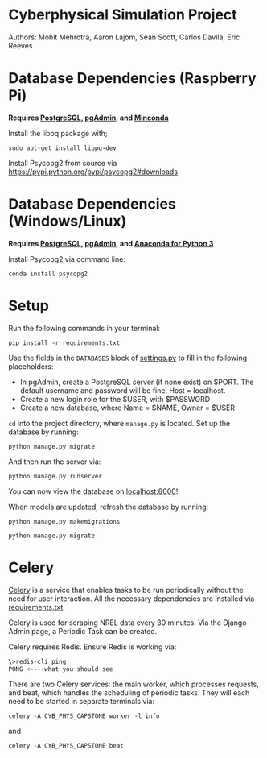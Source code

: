 # Cyberphysical Simulation Project
Authors:
Mohit Mehrotra, Aaron Lajom, Sean Scott, Carlos Davila, Eric Reeves

# Database Dependencies (Raspberry Pi)
**Requires [PostgreSQL](https://www.postgresql.org/download/), [pgAdmin](https://www.pgadmin.org/download/), and [Minconda](http://repo.continuum.io/miniconda/Miniconda3-latest-Linux-armv7l.sh)**

Install the libpq package with;

`sudo apt-get install libpq-dev`

Install Psycopg2 from source via https://pypi.python.org/pypi/psycopg2#downloads

# Database Dependencies (Windows/Linux)
**Requires [PostgreSQL](https://www.postgresql.org/download/), [pgAdmin](https://www.pgadmin.org/download/), and [Anaconda for Python 3](https://www.continuum.io/downloads)**

Install Psycopg2 via command line:

`conda install psycopg2`

# Setup

Run the following commands in your terminal:

`pip install -r requirements.txt`

Use the fields in the `DATABASES` block of [settings.py](CYB_PHYS_CAPSTONE/CYB_PHYS_CAPSTONE/settings.py) to fill in the following placeholders:
- In pgAdmin, create a PostgreSQL server (if none exist) on $PORT. The default username and password will be fine. Host = localhost.
- Create a new login role for the $USER, with $PASSWORD
- Create a new database, where Name = $NAME, Owner = $USER

`cd` into the project directory, where `manage.py` is located. Set up the database by running:

`python manage.py migrate`

And then run the server via:

`python manage.py runserver`

You can now view the database on [localhost:8000](http://localhost:8000)!

When models are updated, refresh the database by running:

`python manage.py makemigrations`

`python manage.py migrate`

# Celery
[Celery](http://www.celeryproject.org/) is a service that enables tasks to be run periodically without the need for user interaction. All the necessary dependencies are installed via [requirements.txt](CYB_PHYS_CAPSTONE/requirements.txt).

Celery is used for scraping NREL data every 30 minutes. Via the Django Admin page, a Periodic Task can be created.

Celery requires Redis. Ensure Redis is working via:

```sh
\>redis-cli ping
PONG <----what you should see
```

There are two Celery services: the main worker, which processes requests, and beat, which handles the scheduling of periodic tasks. They will each need to be started in separate terminals via:

`celery -A CYB_PHYS_CAPSTONE worker -l info`

and

`celery -A CYB_PHYS_CAPSTONE beat`
